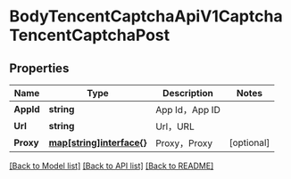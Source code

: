 # BodyTencentCaptchaApiV1CaptchaTencentCaptchaPost

## Properties

Name | Type | Description | Notes
------------ | ------------- | ------------- | -------------
**AppId** | **string** | App Id，App ID | 
**Url** | **string** | Url，URL | 
**Proxy** | [**map[string]interface{}**](.md) | Proxy，Proxy | [optional] 

[[Back to Model list]](../README.md#documentation-for-models) [[Back to API list]](../README.md#documentation-for-api-endpoints) [[Back to README]](../README.md)


